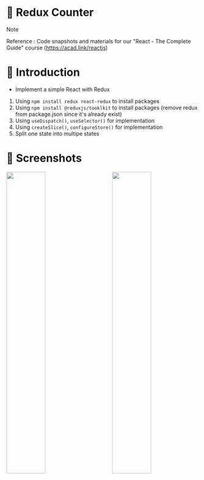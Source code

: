 # 💯 Redux Counter

> [!NOTE]
> Reference : Code snapshots and materials for our "React - The Complete Guide" course (https://acad.link/reactjs)

# 📖 Introduction

- Implement a simple React with Redux
1. Using `npm install redux react-redux` to install packages
2. Using `npm install @reduxjs/tooklkit` to install packages (remove redux from package.json since it's already exist)
3. Using `useDispatch()`, `useSelector()` for implementation
4. Using `createSlice()`, `configureStore()` for implementation
5. Split one state into multipe states

# 👀 Screenshots
<div>
  <img align="left" src="https://github.com/kdh4646/redux-counter/assets/71913953/3345c341-620d-40b9-b2b7-5d109281533c" width="45%"/>
  <img align="right" src="https://github.com/kdh4646/redux-counter/assets/71913953/7998f474-62fb-4de5-ac8b-384af99c1d35" width="45%"/>
</div>
